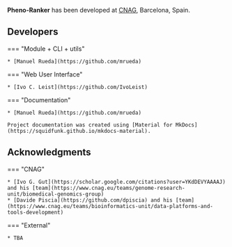 **Pheno-Ranker** has been developed at [CNAG](https://cnag.eu), Barcelona, Spain.

## Developers

=== "Module + CLI + utils"

    * [Manuel Rueda](https://github.com/mrueda)

=== "Web User Interface"

    * [Ivo C. Leist](https://github.com/IvoLeist)
  
=== "Documentation"

    * [Manuel Rueda](https://github.com/mrueda)

    Project documentation was created using [Material for MkDocs](https://squidfunk.github.io/mkdocs-material).

## Acknowledgments

=== "CNAG"

    * [Ivo G. Gut](https://scholar.google.com/citations?user=YKdDEVYAAAAJ) and his [team](https://www.cnag.eu/teams/genome-research-unit/biomedical-genomics-group)
    * [Davide Piscia](https://github.com/dpiscia) and his [team](https://www.cnag.eu/teams/bioinformatics-unit/data-platforms-and-tools-development)

=== "External"

    * TBA
